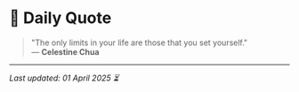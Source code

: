# 📜 Daily Quote

> "The only limits in your life are those that you set yourself."  
> — **Celestine Chua**

---

_Last updated: 01 April 2025 ⏳_
